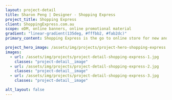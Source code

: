 ```yaml
---
layout: project-detail
title: Sharon Peng | Designer - Shopping Express
project_title: Shopping Express
client: ShoppingExpress.com.au
scope: eDM, online banners, online promotional material
gradient: "linear-gradient(135deg, #fffbb2, #fab2dc)"
primary_content: Shopping Express is the go to online store for new and quality computer gadgets in the lowest prices. With its fast paced promotions and sales, this means they’re pushing out online materials daily. Creating striking online banners and eDMs are important to gain attention.

project_hero_image: /assets/img/projects/project-hero-shopping-express.jpg
images:
  - url: /assets/img/projects/project-detail-shopping-express-1.jpg
    classes: "project-detail__image"
  - url: /assets/img/projects/project-detail-shopping-express-2.jpg
    classes: "project-detail__image"
  - url: /assets/img/projects/project-detail-shopping-express-3.jpg
    classes: "project-detail__image"

alt_layout: false
---
```

